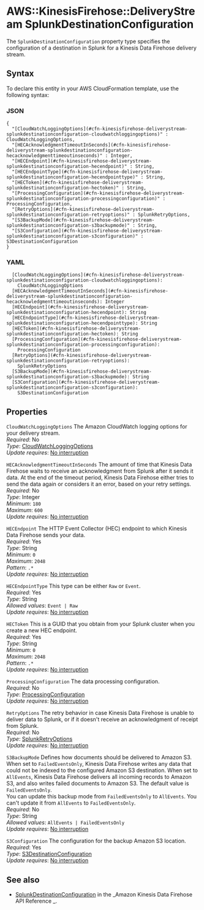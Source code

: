 # AWS::KinesisFirehose::DeliveryStream SplunkDestinationConfiguration<a name="aws-properties-kinesisfirehose-deliverystream-splunkdestinationconfiguration"></a>

The `SplunkDestinationConfiguration` property type specifies the configuration of a destination in Splunk for a Kinesis Data Firehose delivery stream\.

## Syntax<a name="aws-properties-kinesisfirehose-deliverystream-splunkdestinationconfiguration-syntax"></a>

To declare this entity in your AWS CloudFormation template, use the following syntax:

### JSON<a name="aws-properties-kinesisfirehose-deliverystream-splunkdestinationconfiguration-syntax.json"></a>

```
{
  "[CloudWatchLoggingOptions](#cfn-kinesisfirehose-deliverystream-splunkdestinationconfiguration-cloudwatchloggingoptions)" : CloudWatchLoggingOptions,
  "[HECAcknowledgmentTimeoutInSeconds](#cfn-kinesisfirehose-deliverystream-splunkdestinationconfiguration-hecacknowledgmenttimeoutinseconds)" : Integer,
  "[HECEndpoint](#cfn-kinesisfirehose-deliverystream-splunkdestinationconfiguration-hecendpoint)" : String,
  "[HECEndpointType](#cfn-kinesisfirehose-deliverystream-splunkdestinationconfiguration-hecendpointtype)" : String,
  "[HECToken](#cfn-kinesisfirehose-deliverystream-splunkdestinationconfiguration-hectoken)" : String,
  "[ProcessingConfiguration](#cfn-kinesisfirehose-deliverystream-splunkdestinationconfiguration-processingconfiguration)" : ProcessingConfiguration,
  "[RetryOptions](#cfn-kinesisfirehose-deliverystream-splunkdestinationconfiguration-retryoptions)" : SplunkRetryOptions,
  "[S3BackupMode](#cfn-kinesisfirehose-deliverystream-splunkdestinationconfiguration-s3backupmode)" : String,
  "[S3Configuration](#cfn-kinesisfirehose-deliverystream-splunkdestinationconfiguration-s3configuration)" : S3DestinationConfiguration
}
```

### YAML<a name="aws-properties-kinesisfirehose-deliverystream-splunkdestinationconfiguration-syntax.yaml"></a>

```
  [CloudWatchLoggingOptions](#cfn-kinesisfirehose-deliverystream-splunkdestinationconfiguration-cloudwatchloggingoptions):
    CloudWatchLoggingOptions
  [HECAcknowledgmentTimeoutInSeconds](#cfn-kinesisfirehose-deliverystream-splunkdestinationconfiguration-hecacknowledgmenttimeoutinseconds): Integer
  [HECEndpoint](#cfn-kinesisfirehose-deliverystream-splunkdestinationconfiguration-hecendpoint): String
  [HECEndpointType](#cfn-kinesisfirehose-deliverystream-splunkdestinationconfiguration-hecendpointtype): String
  [HECToken](#cfn-kinesisfirehose-deliverystream-splunkdestinationconfiguration-hectoken): String
  [ProcessingConfiguration](#cfn-kinesisfirehose-deliverystream-splunkdestinationconfiguration-processingconfiguration):
    ProcessingConfiguration
  [RetryOptions](#cfn-kinesisfirehose-deliverystream-splunkdestinationconfiguration-retryoptions):
    SplunkRetryOptions
  [S3BackupMode](#cfn-kinesisfirehose-deliverystream-splunkdestinationconfiguration-s3backupmode): String
  [S3Configuration](#cfn-kinesisfirehose-deliverystream-splunkdestinationconfiguration-s3configuration):
    S3DestinationConfiguration
```

## Properties<a name="aws-properties-kinesisfirehose-deliverystream-splunkdestinationconfiguration-properties"></a>

`CloudWatchLoggingOptions` <a name="cfn-kinesisfirehose-deliverystream-splunkdestinationconfiguration-cloudwatchloggingoptions"></a>
The Amazon CloudWatch logging options for your delivery stream\.  
_Required_: No  
_Type_: [CloudWatchLoggingOptions](aws-properties-kinesisfirehose-deliverystream-cloudwatchloggingoptions.md)  
_Update requires_: [No interruption](https://docs.aws.amazon.com/AWSCloudFormation/latest/UserGuide/using-cfn-updating-stacks-update-behaviors.html#update-no-interrupt)

`HECAcknowledgmentTimeoutInSeconds` <a name="cfn-kinesisfirehose-deliverystream-splunkdestinationconfiguration-hecacknowledgmenttimeoutinseconds"></a>
The amount of time that Kinesis Data Firehose waits to receive an acknowledgment from Splunk after it sends it data\. At the end of the timeout period, Kinesis Data Firehose either tries to send the data again or considers it an error, based on your retry settings\.  
_Required_: No  
_Type_: Integer  
_Minimum_: `180`  
_Maximum_: `600`  
_Update requires_: [No interruption](https://docs.aws.amazon.com/AWSCloudFormation/latest/UserGuide/using-cfn-updating-stacks-update-behaviors.html#update-no-interrupt)

`HECEndpoint` <a name="cfn-kinesisfirehose-deliverystream-splunkdestinationconfiguration-hecendpoint"></a>
The HTTP Event Collector \(HEC\) endpoint to which Kinesis Data Firehose sends your data\.  
_Required_: Yes  
_Type_: String  
_Minimum_: `0`  
_Maximum_: `2048`  
_Pattern_: `.*`  
_Update requires_: [No interruption](https://docs.aws.amazon.com/AWSCloudFormation/latest/UserGuide/using-cfn-updating-stacks-update-behaviors.html#update-no-interrupt)

`HECEndpointType` <a name="cfn-kinesisfirehose-deliverystream-splunkdestinationconfiguration-hecendpointtype"></a>
This type can be either `Raw` or `Event`\.  
_Required_: Yes  
_Type_: String  
_Allowed values_: `Event | Raw`  
_Update requires_: [No interruption](https://docs.aws.amazon.com/AWSCloudFormation/latest/UserGuide/using-cfn-updating-stacks-update-behaviors.html#update-no-interrupt)

`HECToken` <a name="cfn-kinesisfirehose-deliverystream-splunkdestinationconfiguration-hectoken"></a>
This is a GUID that you obtain from your Splunk cluster when you create a new HEC endpoint\.  
_Required_: Yes  
_Type_: String  
_Minimum_: `0`  
_Maximum_: `2048`  
_Pattern_: `.*`  
_Update requires_: [No interruption](https://docs.aws.amazon.com/AWSCloudFormation/latest/UserGuide/using-cfn-updating-stacks-update-behaviors.html#update-no-interrupt)

`ProcessingConfiguration` <a name="cfn-kinesisfirehose-deliverystream-splunkdestinationconfiguration-processingconfiguration"></a>
The data processing configuration\.  
_Required_: No  
_Type_: [ProcessingConfiguration](aws-properties-kinesisfirehose-deliverystream-processingconfiguration.md)  
_Update requires_: [No interruption](https://docs.aws.amazon.com/AWSCloudFormation/latest/UserGuide/using-cfn-updating-stacks-update-behaviors.html#update-no-interrupt)

`RetryOptions` <a name="cfn-kinesisfirehose-deliverystream-splunkdestinationconfiguration-retryoptions"></a>
The retry behavior in case Kinesis Data Firehose is unable to deliver data to Splunk, or if it doesn't receive an acknowledgment of receipt from Splunk\.  
_Required_: No  
_Type_: [SplunkRetryOptions](aws-properties-kinesisfirehose-deliverystream-splunkretryoptions.md)  
_Update requires_: [No interruption](https://docs.aws.amazon.com/AWSCloudFormation/latest/UserGuide/using-cfn-updating-stacks-update-behaviors.html#update-no-interrupt)

`S3BackupMode` <a name="cfn-kinesisfirehose-deliverystream-splunkdestinationconfiguration-s3backupmode"></a>
Defines how documents should be delivered to Amazon S3\. When set to `FailedEventsOnly`, Kinesis Data Firehose writes any data that could not be indexed to the configured Amazon S3 destination\. When set to `AllEvents`, Kinesis Data Firehose delivers all incoming records to Amazon S3, and also writes failed documents to Amazon S3\. The default value is `FailedEventsOnly`\.  
You can update this backup mode from `FailedEventsOnly` to `AllEvents`\. You can't update it from `AllEvents` to `FailedEventsOnly`\.  
_Required_: No  
_Type_: String  
_Allowed values_: `AllEvents | FailedEventsOnly`  
_Update requires_: [No interruption](https://docs.aws.amazon.com/AWSCloudFormation/latest/UserGuide/using-cfn-updating-stacks-update-behaviors.html#update-no-interrupt)

`S3Configuration` <a name="cfn-kinesisfirehose-deliverystream-splunkdestinationconfiguration-s3configuration"></a>
The configuration for the backup Amazon S3 location\.  
_Required_: Yes  
_Type_: [S3DestinationConfiguration](aws-properties-kinesisfirehose-deliverystream-s3destinationconfiguration.md)  
_Update requires_: [No interruption](https://docs.aws.amazon.com/AWSCloudFormation/latest/UserGuide/using-cfn-updating-stacks-update-behaviors.html#update-no-interrupt)

## See also<a name="aws-properties-kinesisfirehose-deliverystream-splunkdestinationconfiguration--seealso"></a>

- [SplunkDestinationConfiguration](https://docs.aws.amazon.com/firehose/latest/APIReference/API_SplunkDestinationConfiguration.html) in the _Amazon Kinesis Data Firehose API Reference _\.
